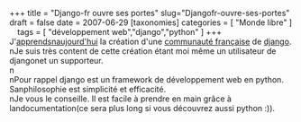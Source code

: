 +++
title = "Django-fr ouvre ses portes"
slug="Djangofr-ouvre-ses-portes"
draft = false
date = 2007-06-29
[taxonomies]
categories = [ "Monde libre" ]
tags = [ "développement web","django","python" ]
+++
<img style="margin: 0 1em 1em 0; float: left;" alt="" src="/public/logos/logo.png" />J'<a hreflang="fr" href="http://www.djangoproject.com/weblog/2007/jun/26/djangostatusupdate/">apprendsnaujourd'hui</a> la création d'une <a hreflang="fr" href="http://www.django-fr.org/">communauté française</a> de <a hreflang="fr" href="http://www.djangoproject.com">django</a>.<br />nJe suis très content de cette création étant moi même un utilisateur de djangonet un supporteur.<br />n<br />nPour rappel django est un framework de développement web en python. Sanphilosophie est simplicité et efficacité.<br />nJe vous le conseille. Il est facile à prendre en main grâce à landocumentation(ce sera plus long si vous découvrez aussi python :)).<br />